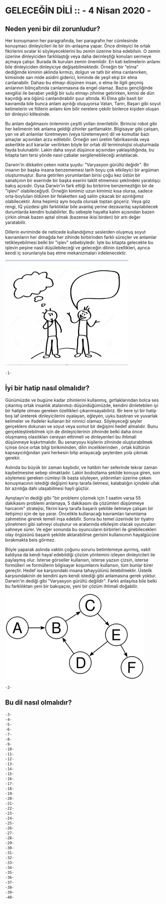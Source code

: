 # GELECEĞİN DİLİ ::                                               - 4 Nisan 2020 -

## Neden yeni bir dil zorunludur?
Her konuşmanın her paragrafında, her paragrafın her cümlesinde konuşmacı dinleyicileri ile bir ön-anlaşma yapar. Önce dinleyici ile ortak fikirlerini sıralar ki söyleyeceklerini bu zemin üzerine bina edebilsin. O zemin üzerine dinleyiciden farklılaştığı veya daha derinleştiği konuları sermeye açmaya çalışır. Burada ilk kurulan zemin önemlidir. En kati kelimelerin anlamı bile dinleyiciden dinleyiciye değişebilmektedir. Örneğin bir "elma" dediğimde kiminin aklında kırmızı, dolgun ve tatlı bir elma canlanırken, kimisinde sarı mide asidini giderici, kiminde de yeşil ekşi bir elma canlanabilir. Dahası bu elmayı düşünen insan, o elma ile ilgili geçmiş anılarının bilinçaltında canlanmasına da engel olamaz. Bazısı gençliğinde sevgilisi ile beraber yediği bir sulu elmayı zihnine getirirken, kimisi de dün kaçırdığı ara öğünü canlandırabilir şuur altında. Ki Elma gibi basit bir kavramda bile bunca anlam ayrılığı oluşuyorsa Vatan, Tanrı, Başarı gibi soyut kelimelerin ve fiillerin anlamı kim bilir nerelere çekilir binlerce kişiden oluşan bir dinleyici kitlesinde.

Bu anlam dağılmasını önleminin çeşitli yolları önerilebilir. Birincisi robot gibi her kelimenin tek anlama geldiği zihinler şartlamaktır. Bilgisayar gibi çalışan, yan ve alt anlamlar türetmeyen (veya türetemeyen) dil ve komutlar bazı amaçlar açısından arzu edilebilir. Örneğin seri üretim fabrikasında veya askerlikte acil kararlar verilirken böyle bir ortak dil terminolojisi oluşturmada fayda bulunabilir. Lakin daha soyut düşünce açısından yaklaşıldığında, bu kitapta tam tersi yönde nasıl çabalar sergilenebileceği anlatılacak. 

Darwin'in dikkatini çeken nokta şuydu: "Varyasyon gürültü değidir". Bir insanın bir başka insana benzememesi tarih boyu çok etkileyici bir argüman oluşturmuştur. Buna getirilen yorumlardan birisi çoğu kez üstün bir sanatçının bir eserinde bir başka eserini taklit etmemesi şeklindeki yaratılışçı bakış açısıdır. Oysa Darwin'in fark ettiği bu birbirine benzemezliğin bir de "işlevi" olabileceğiydi. Örneğin kimimiz uzun kimimiz kısa olursa, sadece orta-boyluları öldüren bir felaketten sağ salim çıkacak bir azınlığımız olabilecektir. Ama hepimiz aynı boyda olursak toptan göçeriz. Veya göz rengi, IQ yüzdesi gibi farklılıklar bile avantaj yerine dezavantaj sayılabilecek durumlarda kendini bulabilirler. Bu sebeple hayatta kalım açısından bazen çirkin olmak bazen aptal olmak (bazense ikisi birden) bir artı değer yaratabilir.

Dillerin evriminde de neticede kullandığımız seslerden oluşmuş soyut kavramların her dimağda her zihinde birbirinden farklı süreçler ve anlamlar tetikleyebilmesi belki bir "işlev" sebebiyledir. İşte bu kitapta gelecekte bu işlevin peşine nasıl düşülebileceği ve geleceğin dilinin özellikleri, ayrıca kendi iç sorunlarıyla baş etme mekanizmaları irdelenecektir.

![Alt Text](resimler/resim3.jpg?raw=true "EkranKesiti")

    -1-

## İyi bir hatip nasıl olmalıdır?
Günümüzde ve bugüne kadar zihinlerini kullanmış, gırtlaklarından bolca ses çıkarmış ortak insanlık atalarımızı düşündüğümüzde, kendini dinletebilen iyi bir hatipte olması gereken özellikleri çıkarımsayabiliriz. Bir kere iyi bir hatip boş laf üreterek dinleyicilerini oyalayan, eğleyen, uyku bastıran ve yuvarlak kelimeler ve ifadeler kullanan bir ninnici olamaz. Söyleyeceği şeyler gerçeklere dokunan ve soyut veya somut bir değişimi hedef almalıdır. Bunu gerçekleştirebilmek için de dinleyicilerinin zihninde belki daha önce oluşmamış olasılıkları cereyan ettirmeli ve dinleyenleri bu ihtimali düşünmeye kışkırtmalıdır. Bu senaryoyu kişilerin zihninde oluşturabilmek içinse önce ortak bilgi birikiminden, dilin inceliklerinden , ortak kültürün kapsayıcılığından yani herkesin bilip anlayacağı şeylerden yola çıkmak gerekir.

Aslında bu büyük bir zaman kaybıdır, ve hatibin her seferinde tekrar zaman kaybetmesine sebep olmaktadır. Lakin bodozlama şekilde konuya giren, son söylemesi gereken cümleyi ilk başta söyleyen, yıldırımları üzerine çeken konuşmacının istediği değişimi karşı tarafa iletmesi, kalabalığın içindeki ufak bir azınlığa dahi ulaşabilmesi hayli güçtür.

Aynştayn'ın dediği gibi "bir problemi çözmek için 1 saatim varsa 55 dakikasını problemi anlamaya, 5 dakikasını da çözümleri düşünmeye harcarım" stratejisi, fikrini karşı tarafa başarılı şekilde iletmeye çalışan bir iletişimci için de işe yarar. Öncelikle kullanacağı kavramları tanımlama zahmetine girerek temeli inşa edebilir. Sonra bu temel üzerinde bir tiyatro yönetmeni gibi sahneyi oluşturur ve aralarında etkileşim olacak oyuncuları sahneye sürer. Ve eğer sonunda bu oyuncuların birbirleri ile girebilecekleri olay örgüsünü başarılı şekilde aktarabilirse gerisini kullanıcının hayalgücüne bırakmakta beis görmez. 

Böyle yaparak aslında vaktin çoğunu sorunu betimlemeye ayırmış, vakit kaldıysa da kendi hayal edebildiği çözüm yöntemini izleyen dinleyicileri ile paylaşmış olur. İsterse görseller kullansın, isterse yazsın çizsin, isterse formülleri ve formüllerin bilgisayar koşumlarını kullansın, tüm bunlar birer gereçtir. Hedef ise karşısındaki insana tahayyülünü iletebilmektir. Üstelik karşısındakinin de kendini aynı kendi istediği gibi anlamasına gerek yoktur. Darwin'in dediği gibi "Varyasyon gürültü değildir". Farklı anlaşılsa bile belki bu farklılıktan yeni bir bakışaçısı, yeni bir çözüm ihtimali doğabilir.

![Alt Text](resimler/resim2.jpeg?raw=true "EkranKesiti")

    -2-

## Bu dil nasıl olmalıdır?



    -3-
    -4-
    -5-
    -6-
    -7-
    -8-
    -9-
    -10-
    -11-
    -12-
    -13-
    -14-
    -15-
    -16-
    -17-
    -18-
    -19-
    -20-
    -21-
    -22-
    -23-
    -24-
    -25-
    -26-
    -27-
    -28-
    -29-
    -30-
    -31-
    -32-
    -33-
    -34-
    -35-
    -36-
    -37-
    -38-
    -39-
    -40-